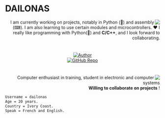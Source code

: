 # DAILONAS

<img align="right" src="https://github-readme-stats.vercel.app/api/top-langs/?username=dailonas&theme=transparent)">
<p align="right"> 
I am currently working on projects, notably in Python (🐍) and assembly (⌨). I am also learning to use certain modules and microcontrollers.
 ♥️  I really like programming with Python(🐍) and <b>C/C++</b>, and I look forward to collaborating.
</p>

#
<p align="center">
  <a href="https://github.com/dailonas"  target="_blank">
    <img align="center" src="https://img.shields.io/badge/Author-dailonas-cyan" alt="Author">
  </a><br>
  <a href="https://github.com/dailonas?tab=repositories"  target="_blank">
    <img align="center" src="https://img.shields.io/badge/GitHub_Repo-dailonas-yellow" alt="GitHub Repo">
  </a><br>
</p>

#

<img align="right" src="https://github-readme-stats.vercel.app/api?username=dailonas&show_icons=true&theme=transparent">
<p align="right">
Computer enthusiast in training,
student in electronic and computer systems
<br/> <b>Willing to collaborate on projects</b> !
</p>

```md
Username = dailonas  
Age = 20 years.
Country = Ivory Coast.
Speak = French and English.
```
